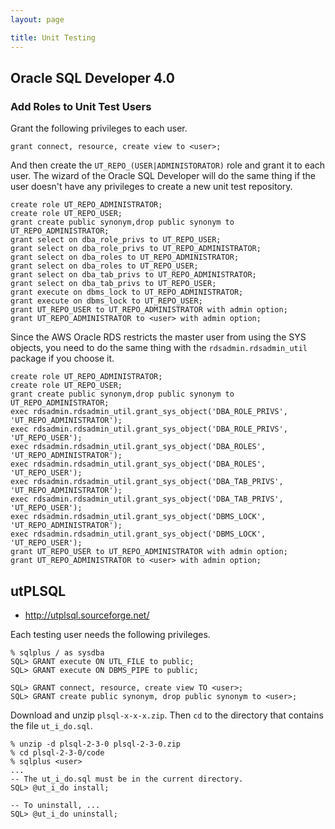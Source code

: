 ```yaml
---
layout: page

title: Unit Testing
---
```


## Oracle SQL Developer 4.0

### Add Roles to Unit Test Users

Grant the following privileges to each user.

    grant connect, resource, create view to <user>;

And then create the `UT_REPO_(USER|ADMINISTORATOR)` role and grant it to each user. The wizard of the Oracle SQL Developer will do the same thing if the user doesn't have any privileges to create a new unit test repository.

    create role UT_REPO_ADMINISTRATOR;
    create role UT_REPO_USER;
    grant create public synonym,drop public synonym to UT_REPO_ADMINISTRATOR;
    grant select on dba_role_privs to UT_REPO_USER;
    grant select on dba_role_privs to UT_REPO_ADMINISTRATOR;
    grant select on dba_roles to UT_REPO_ADMINISTRATOR;
    grant select on dba_roles to UT_REPO_USER;
    grant select on dba_tab_privs to UT_REPO_ADMINISTRATOR;
    grant select on dba_tab_privs to UT_REPO_USER;
    grant execute on dbms_lock to UT_REPO_ADMINISTRATOR;
    grant execute on dbms_lock to UT_REPO_USER;
    grant UT_REPO_USER to UT_REPO_ADMINISTRATOR with admin option;
    grant UT_REPO_ADMINISTRATOR to <user> with admin option;

Since the AWS Oracle RDS restricts the master user from using the SYS objects, you need to do the same thing with the `rdsadmin.rdsadmin_util` package if you choose it.

    create role UT_REPO_ADMINISTRATOR;
    create role UT_REPO_USER;
    grant create public synonym,drop public synonym to UT_REPO_ADMINISTRATOR;
    exec rdsadmin.rdsadmin_util.grant_sys_object('DBA_ROLE_PRIVS', 'UT_REPO_ADMINISTRATOR');
    exec rdsadmin.rdsadmin_util.grant_sys_object('DBA_ROLE_PRIVS', 'UT_REPO_USER');
    exec rdsadmin.rdsadmin_util.grant_sys_object('DBA_ROLES', 'UT_REPO_ADMINISTRATOR');
    exec rdsadmin.rdsadmin_util.grant_sys_object('DBA_ROLES', 'UT_REPO_USER');
    exec rdsadmin.rdsadmin_util.grant_sys_object('DBA_TAB_PRIVS', 'UT_REPO_ADMINISTRATOR');
    exec rdsadmin.rdsadmin_util.grant_sys_object('DBA_TAB_PRIVS', 'UT_REPO_USER');
    exec rdsadmin.rdsadmin_util.grant_sys_object('DBMS_LOCK', 'UT_REPO_ADMINISTRATOR');
    exec rdsadmin.rdsadmin_util.grant_sys_object('DBMS_LOCK', 'UT_REPO_USER');
    grant UT_REPO_USER to UT_REPO_ADMINISTRATOR with admin option;
    grant UT_REPO_ADMINISTRATOR to <user> with admin option;

## utPLSQL

* <http://utplsql.sourceforge.net/>

Each testing user needs the following privileges.

    % sqlplus / as sysdba
    SQL> GRANT execute ON UTL_FILE to public;
    SQL> GRANT execute ON DBMS_PIPE to public;

    SQL> GRANT connect, resource, create view TO <user>;
    SQL> GRANT create public synonym, drop public synonym to <user>;

Download and unzip `plsql-x-x-x.zip`. Then `cd` to the directory that contains the file `ut_i_do.sql`.

    % unzip -d plsql-2-3-0 plsql-2-3-0.zip
    % cd plsql-2-3-0/code
    % sqlplus <user>
    ...
    -- The ut_i_do.sql must be in the current directory.
    SQL> @ut_i_do install;

    -- To uninstall, ...
    SQL> @ut_i_do uninstall;

